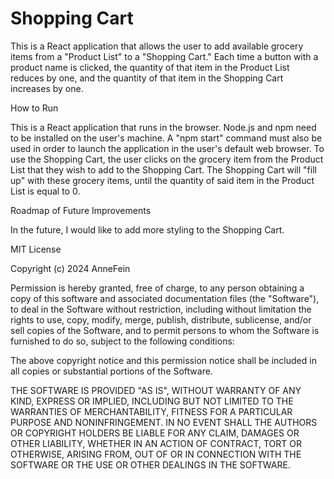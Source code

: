# Shopping Cart

This is a React application that allows the user to add available grocery items from a "Product List" to a "Shopping Cart." Each time a button with a product name is clicked, the quantity of that item in the Product List reduces by one, and the quantity of that item in the Shopping Cart increases by one. 

How to Run

This is a React application that runs in the browser. Node.js and npm need to be installed on the user's machine. A "npm start" command must also be used in order to launch the application in the user's default web browser. To use the Shopping Cart, the user clicks on the grocery item from the Product List that they wish to add to the Shopping Cart. The Shopping Cart will "fill up" with these grocery items, until the quantity of said item in the Product List is equal to 0.

Roadmap of Future Improvements

In the future, I would like to add more styling to the Shopping Cart.

MIT License

Copyright (c) 2024 AnneFein

Permission is hereby granted, free of charge, to any person obtaining a copy of this software and associated documentation files (the "Software"), to deal in the Software without restriction, including without limitation the rights to use, copy, modify, merge, publish, distribute, sublicense, and/or sell copies of the Software, and to permit persons to whom the Software is furnished to do so, subject to the following conditions:

The above copyright notice and this permission notice shall be included in all copies or substantial portions of the Software.

THE SOFTWARE IS PROVIDED "AS IS", WITHOUT WARRANTY OF ANY KIND, EXPRESS OR IMPLIED, INCLUDING BUT NOT LIMITED TO THE WARRANTIES OF MERCHANTABILITY, FITNESS FOR A PARTICULAR PURPOSE AND NONINFRINGEMENT. IN NO EVENT SHALL THE AUTHORS OR COPYRIGHT HOLDERS BE LIABLE FOR ANY CLAIM, DAMAGES OR OTHER LIABILITY, WHETHER IN AN ACTION OF CONTRACT, TORT OR OTHERWISE, ARISING FROM, OUT OF OR IN CONNECTION WITH THE SOFTWARE OR THE USE OR OTHER DEALINGS IN THE SOFTWARE.
